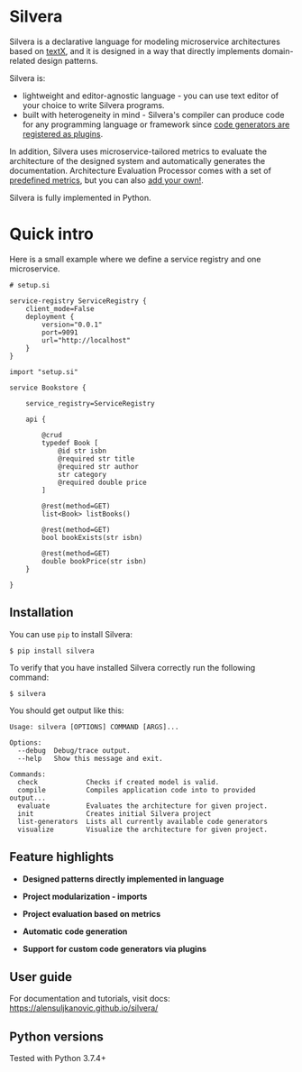 # Silvera

Silvera is a declarative language for modeling microservice
architectures based on [textX](https://github.com/textX/textX), and it is designed
in a way that directly implements domain-related design patterns.

Silvera is:

* lightweight and editor-agnostic language - you can use text editor of your choice to write Silvera programs.
* built with heterogeneity in mind - Silvera's compiler can produce code for any programming language or framework since
  [code generators are registered as plugins](https://alensuljkanovic.github.io/silvera/custom_generator/).

In addition, Silvera uses microservice-tailored metrics to evaluate the architecture
of the designed system and automatically generates the documentation. 
Architecture Evaluation Processor comes with a set of 
[predefined metrics](https://alensuljkanovic.github.io/silvera/evaluation-metrics/), 
but you can also [add your own!](https://alensuljkanovic.github.io/silvera/custom_evaluator/).

Silvera is fully implemented in Python.

# Quick intro

Here is a small example where we define a service registry and one microservice.

```
# setup.si

service-registry ServiceRegistry {
	client_mode=False
	deployment {
		version="0.0.1"
		port=9091
		url="http://localhost"
	}
}
```

```
import "setup.si"

service Bookstore {

    service_registry=ServiceRegistry

    api {

        @crud
        typedef Book [
            @id str isbn
            @required str title
            @required str author
            str category
            @required double price
        ]

        @rest(method=GET)
        list<Book> listBooks()

        @rest(method=GET)
        bool bookExists(str isbn)

        @rest(method=GET)
        double bookPrice(str isbn)
    }

}
```


## Installation

You can use `pip` to install Silvera:

```
$ pip install silvera
```

To verify that you have installed Silvera correctly run the following command:

```
$ silvera
```

You should get output like this:

```
Usage: silvera [OPTIONS] COMMAND [ARGS]...

Options:
  --debug  Debug/trace output.
  --help   Show this message and exit.

Commands:
  check            Checks if created model is valid.
  compile          Compiles application code into to provided output...
  evaluate         Evaluates the architecture for given project.
  init             Creates initial Silvera project
  list-generators  Lists all currently available code generators
  visualize        Visualize the architecture for given project.
```


## Feature highlights

* **Designed patterns directly implemented in language**

* **Project modularization - imports**

* **Project evaluation based on metrics**

* **Automatic code generation**

* **Support for custom code generators via plugins**


## User guide

For documentation and tutorials, visit docs: https://alensuljkanovic.github.io/silvera/


## Python versions

Tested with Python 3.7.4+
